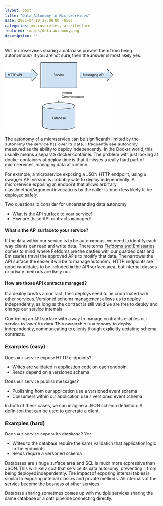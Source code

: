 ```yaml
---
layout: post
title: "Data Autonomy in Microservices"
date: 2021-04-10 17:00:00 -0500
categories: microservices, architecture
featured: images/data-autonomy.png
description: ""
---
```


Will microservices sharing a database prevent them from being autonomous? If you are not sure, then the answer is most likely yes.

![data-autonomy](./images/data-autonomy.png)

The autonomy of a microservice can be significantly limited by the autonomy the service has over its data. I frequently see autonomy measured as the ability to deploy independently. In the Docker world, this usually means a separate docker container. The problem with just looking at docker containers at deploy time is that it misses a really hard part of microservices, managing data at runtime.

For example, a microservice exposing a JSON HTTP endpoint, using a swagger API version is probably safe to deploy independently. A microservice exposing an endpoint that allows arbitrary class/method/argument invocations by the caller is much less likely to be deployed safely.

Two questions to consider for understanding data autonomy:
- What is the API surface to your service?
- How are those API contracts managed?

#### What is the API surface to your service?
If the data within our service is to be autonomous, we need to identify each way clients can read and write data. There terms [Fiefdoms and Emissaries][fiefdoms] comes to mind, where Fiefdoms are the castles with our guarded data and Emissaries travel the approved APIs to modify that data. The narrower the API surface the easier it will be to manage autonomy. HTTP endpoints are good candidates to be included in the API surface area, but internal classes or private methods are likely not.

#### How are those API contracts managed?
If a deploy breaks a contract, then deploys need to be coordinated with other services. Versioned schema management allows us to deploy independently, as long as the contract is still valid we are free to deploy and change our service internals.

Combining an API surface with a way to manage contracts enables our service to 'own' its data. This ownership is autonomy to deploy independently, communicating to clients though explicitly updating schema contracts.

### Examples (easy)

Does our service expose HTTP endpoints?
 - Writes are validated in application code on each endpoint
 - Reads depend on a versioned  schema

Does our service publish messages?
 - Publishing from our application use a versioned event schema
 - Consumers within our application use a versioned event schema

In both of these cases, we can imagine a JSON schema definition. A definition that can be used to generate a client.

### Examples (hard)

Does our service expose its database? Yes
 - Writes to the database require the same validation that application logic in the endpoints
 - Reads require a versioned schema

Databases are a huge surface area and SQL is much more expressive than JSON. This will likely cost that service its data autonomy, preventing it from being deployed independently. The impact of exposing internal tables is similar to exposing internal classes and private methods. All internals of the service become the business of other services.

Database sharing sometimes comes up with multiple services sharing the same database or a data pipeline connecting directly.

[fiefdoms]: https://slideplayer.com/slide/5370352/
